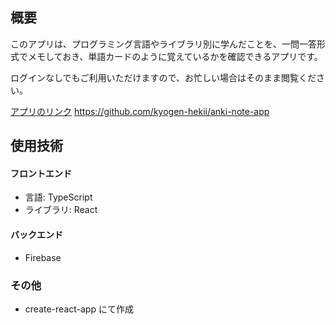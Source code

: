 ## 概要

このアプリは、プログラミング言語やライブラリ別に学んだことを、一問一答形式でメモしておき、単語カードのように覚えているかを確認できるアプリです。

ログインなしでもご利用いただけますので、お忙しい場合はそのまま閲覧ください。

[アプリのリンク]('https://github.com/kyogen-hekii/anki-note-app')
https://github.com/kyogen-hekii/anki-note-app

## 使用技術

#### フロントエンド

- 言語: TypeScript
- ライブラリ: React

#### バックエンド

- Firebase

### その他

- create-react-app にて作成
